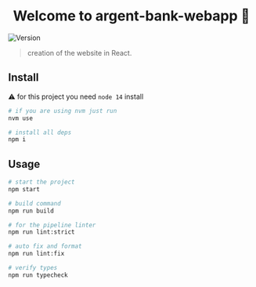 <h1 align="center">Welcome to argent-bank-webapp 👋</h1>
<p>
  <img alt="Version" src="https://img.shields.io/badge/version-0.1.0-blue.svg?cacheSeconds=2592000" />
</p>

> creation of the website in React.

## Install

⚠️ for this project you need `node 14` install

```sh
# if you are using nvm just run
nvm use

# install all deps
npm i
```

## Usage

```sh
# start the project
npm start

# build command
npm run build

# for the pipeline linter
npm run lint:strict

# auto fix and format
npm run lint:fix

# verify types
npm run typecheck
```
